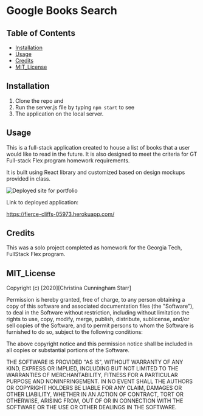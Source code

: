# Google Books Search

## Table of Contents

- [Installation](#installation)
- [Usage](#usage)
- [Credits](#credits)
- [MIT_License](#mit_license)

## Installation

1. Clone the repo and
2. Run the server.js file by typing `npm start` to see
3. The application on the local server. 

## Usage

This is a full-stack application created to house a list of books that a user would like to read in the future. It is also designed to meet the criteria for GT Full-stack Flex program homework requirements.

It is built using React library and customized based on design mockups provided in class.

![Deployed site for portfolio](client\public\images\updated-portfolio.png)

Link to deployed application:

https://fierce-cliffs-05973.herokuapp.com/

## Credits

This was a solo project completed as homework for the Georgia Tech, FullStack Flex program.

## MIT_License

Copyright (c) [2020][Christina Cunningham Starr]

Permission is hereby granted, free of charge, to any person obtaining a copy
of this software and associated documentation files (the "Software"), to deal
in the Software without restriction, including without limitation the rights
to use, copy, modify, merge, publish, distribute, sublicense, and/or sell
copies of the Software, and to permit persons to whom the Software is
furnished to do so, subject to the following conditions:

The above copyright notice and this permission notice shall be included in all
copies or substantial portions of the Software.

THE SOFTWARE IS PROVIDED "AS IS", WITHOUT WARRANTY OF ANY KIND, EXPRESS OR
IMPLIED, INCLUDING BUT NOT LIMITED TO THE WARRANTIES OF MERCHANTABILITY,
FITNESS FOR A PARTICULAR PURPOSE AND NONINFRINGEMENT. IN NO EVENT SHALL THE
AUTHORS OR COPYRIGHT HOLDERS BE LIABLE FOR ANY CLAIM, DAMAGES OR OTHER
LIABILITY, WHETHER IN AN ACTION OF CONTRACT, TORT OR OTHERWISE, ARISING FROM,
OUT OF OR IN CONNECTION WITH THE SOFTWARE OR THE USE OR OTHER DEALINGS IN THE
SOFTWARE.
